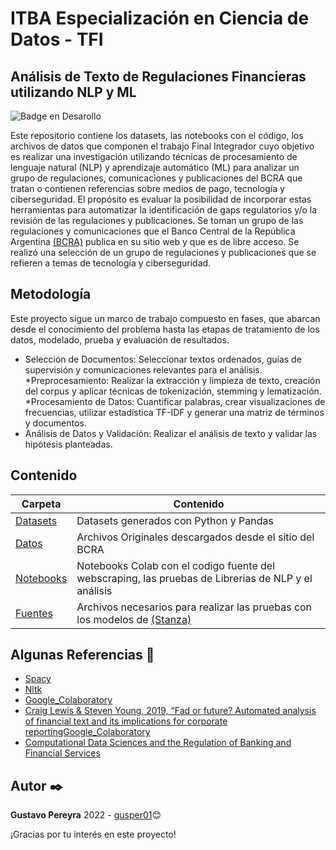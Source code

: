 # ITBA Especialización en Ciencia de Datos - TFI
## Análisis de Texto de Regulaciones Financieras utilizando NLP y ML  

![Badge en Desarollo](https://img.shields.io/badge/STATUS-EN%20DESAROLLO-green)

Este repositorio contiene los datasets, las notebooks con el código, los archivos de datos que componen el trabajo Final Integrador cuyo objetivo es realizar una investigación utilizando técnicas de procesamiento de lenguaje natural (NLP) y aprendizaje automático (ML) para analizar un grupo de regulaciones, comunicaciones y publicaciones del BCRA que tratan o contienen referencias sobre medios de pago, tecnología y ciberseguridad. El propósito es evaluar la posibilidad de incorporar estas herramientas para automatizar la identificación de gaps regulatorios y/o la revisión de las regulaciones y publicaciones. 
Se toman un grupo de las regulaciones y comunicaciones que el Banco Central de la República Argentina [(BCRA)](https://www.bcra.gob.ar/) publica en su sitio web y que es de libre acceso. Se realizó una selección de un grupo de regulaciones y publicaciones que se refieren a temas de tecnología y ciberseguridad. 

## Metodología
Este proyecto sigue un marco de trabajo compuesto en fases, que abarcan desde el conocimiento del problema hasta las etapas de tratamiento de los datos, modelado, prueba y evaluación de resultados.

* Selección de Documentos: Seleccionar textos ordenados, guías de supervisión y comunicaciones relevantes para el análisis.
*Preprocesamiento: Realizar la extracción y limpieza de texto, creación del corpus y aplicar técnicas de tokenización, stemming y lematización.
*Procesamiento de Datos: Cuantificar palabras, crear visualizaciones de frecuencias, utilizar estadística TF-IDF y generar una matriz de términos y documentos.
* Análisis de Datos y Validación: Realizar el análisis de texto y validar las hipótesis planteadas.

## Contenido
| Carpeta              | Contenido |
| -------------------- | --------- |
| [Datasets](./Datasets) | Datasets generados con Python y Pandas |
| [Datos](./Datos) | Archivos Originales descargados desde el sitio del BCRA |
| [Notebooks](./Notebooks) | Notebooks Colab con el codigo fuente del webscraping, las pruebas de Librerias de NLP y el análisis  |
| [Fuentes](./Fuentes) | Archivos necesarios para realizar las pruebas con los modelos de [(Stanza)](https://stanfordnlp.github.io/stanza/models.html) |

## Algunas Referencias 📌
* [Spacy](https://spacy.io/)
* [Nltk](https://www.nltk.org/)
* [Google_Colaboratory](https://colab.research.google.com/notebooks/welcome.ipynb?hl=es)
* [Craig Lewis & Steven Young, 2019, “Fad or future? Automated analysis of financial text and its implications for corporate   reportingGoogle_Colaboratory](https://www.tandfonline.com/doi/epdf/10.1080/00014788.2019.1611730?needAccess=true&role=button)
* [Computational Data Sciences and the Regulation of Banking and Financial Services](https://www.researchgate.net/publication/315511636_Computational_Data_Sciences_and_the_Regulation_of_Banking_and_Financial_Services)

## Autor ✒️
**Gustavo Pereyra** 2022 - [gusper01](https://github.com/gusper01)😊

¡Gracias por tu interés en este proyecto!
